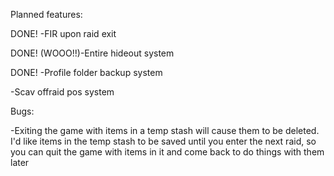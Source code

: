 Planned features:

DONE! -FIR upon raid exit 

DONE! (WOOO!!)-Entire hideout system

DONE! -Profile folder backup system

-Scav offraid pos system



Bugs:

-Exiting the game with items in a temp stash will cause them to be deleted. I'd like items in the
temp stash to be saved until you enter the next raid, so you can quit the game with items in it and
come back to do things with them later